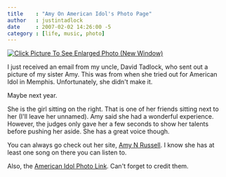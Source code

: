 ```yaml
---
title    : "Amy On American Idol's Photo Page"
author   : justintadlock
date     : 2007-02-02 14:26:00 -5
category : [life, music, photo]
---
```


<a href="http://justintadlock.com/wp-content/uploads/2007/02/amyamericanidolbig.jpg" rel="external"><img id="image361" class="alignleft" alt="Click Picture To See Enlarged Photo (New Window)" src="http://justintadlock.com/wp-content/uploads/2007/02/amyamericanidol.jpg" /></a>

I just received an email from my uncle, David Tadlock, who sent out a picture of my sister Amy.  This was from when she tried out for American Idol in Memphis.  Unfortunately, she didn't make it.

Maybe next year.

She is the girl sitting on the right.  That is one of her friends sitting next to her (I'll leave her unnamed).  Amy said she had a wonderful experience.  However, the judges only gave her a few seconds to show her talents before pushing her aside.  She has a great voice though.

You can always go check out her site, <a href="http://amynrussell.com" title="Amy's Website" rel="external"> Amy N Russell</a>.  I know she has at least one song on there you can listen to.

Also, the <a href="http://www.americanidol.com/photos/view/?set=113&seq=109" title="American Idol Photos" rel="external"> American Idol Photo Link</a>.  Can't forget to credit them.
